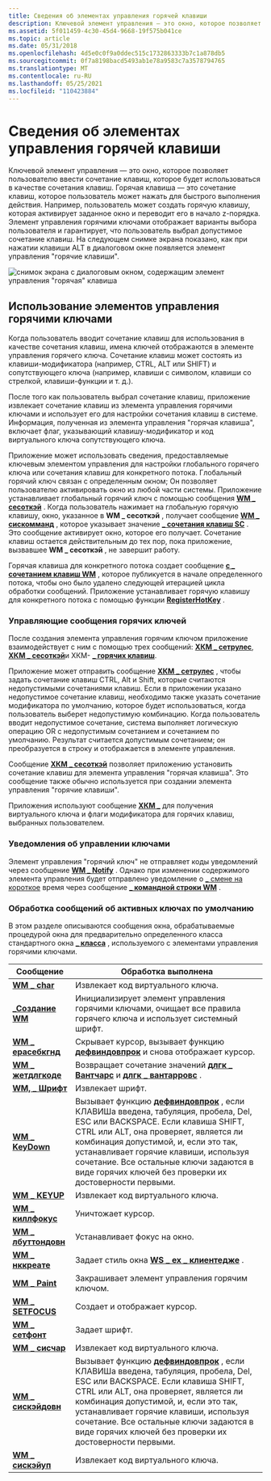 ```yaml
---
title: Сведения об элементах управления горячей клавиши
description: Ключевой элемент управления — это окно, которое позволяет пользователю ввести сочетание клавиш, которое будет использоваться в качестве сочетания клавиш.
ms.assetid: 5f011459-4c30-45d4-9668-19f575b041ce
ms.topic: article
ms.date: 05/31/2018
ms.openlocfilehash: 4d5e0c0f9a0ddec515c1732863333b7c1a878db5
ms.sourcegitcommit: 0f7a8198bacd5493ab1e78a9583c7a3578794765
ms.translationtype: MT
ms.contentlocale: ru-RU
ms.lasthandoff: 05/25/2021
ms.locfileid: "110423884"
---
```

# <a name="about-hot-key-controls"></a>Сведения об элементах управления горячей клавиши

Ключевой элемент управления — это окно, которое позволяет пользователю ввести сочетание клавиш, которое будет использоваться в качестве сочетания клавиш. Горячая клавиша — это сочетание клавиш, которое пользователь может нажать для быстрого выполнения действия. Например, пользователь может создать горячую клавишу, которая активирует заданное окно и переводит его в начало z-порядка. Элемент управления горячими ключами отображает варианты выбора пользователя и гарантирует, что пользователь выбрал допустимое сочетание клавиш. На следующем снимке экрана показано, как при нажатии клавиши ALT в диалоговом окне появляется элемент управления "горячие клавиши".

![снимок экрана с диалоговым окном, содержащим элемент управления "горячая" клавиша](images/hotkey.png)

## <a name="using-hot-key-controls"></a>Использование элементов управления горячими ключами

Когда пользователь вводит сочетание клавиш для использования в качестве сочетания клавиш, имена ключей отображаются в элементе управления горячего ключа. Сочетание клавиш может состоять из клавиши-модификатора (например, CTRL, ALT или SHIFT) и сопутствующего ключа (например, клавиши с символом, клавиши со стрелкой, клавиши-функции и т. д.).

После того как пользователь выбрал сочетание клавиш, приложение извлекает сочетание клавиш из элемента управления горячими ключами и использует его для настройки сочетания клавиш в системе. Информация, полученная из элемента управления "горячая клавиша", включает флаг, указывающий клавишу-модификатор и код виртуального ключа сопутствующего ключа.

Приложение может использовать сведения, предоставляемые ключевым элементом управления для настройки глобального горячего ключа или сочетания клавиш для конкретного потока. Глобальный горячий ключ связан с определенным окном; Он позволяет пользователю активировать окно из любой части системы. Приложение устанавливает глобальный горячий ключ с помощью сообщения [**WM \_ сесоткэй**](/windows/desktop/inputdev/wm-sethotkey) . Когда пользователь нажимает на глобальную горячую клавишу, окно, указанное в **WM \_ сесоткэй** , получает сообщение [**WM \_ сискомманд**](/windows/desktop/menurc/wm-syscommand) , которое указывает значение [**\_ сочетания клавиш SC**](/windows/desktop/inputdev/wm-sethotkey) . Это сообщение активирует окно, которое его получает. Сочетание клавиш остается действительным до тех пор, пока приложение, вызвавшее **WM \_ сесоткэй** , не завершит работу.

Горячая клавиша для конкретного потока создает сообщение [**с \_ сочетанием клавиш WM**](/windows/desktop/inputdev/wm-hotkey) , которое публикуется в начале определенного потока, чтобы оно было удалено следующей итерацией цикла обработки сообщений. Приложение устанавливает горячую клавишу для конкретного потока с помощью функции [**RegisterHotKey**](/windows/desktop/api/winuser/nf-winuser-registerhotkey) .

### <a name="hot-key-control-messages"></a>Управляющие сообщения горячих ключей

После создания элемента управления горячим ключом приложение взаимодействует с ним с помощью трех сообщений: [**ХКМ \_ сетрулес**](hkm-setrules.md), [**ХКМ \_ сесоткэй**](hkm-sethotkey.md)и ХКМ- [**\_ горячих клавиш**](hkm-gethotkey.md).

Приложение может отправить сообщение [**ХКМ \_ сетрулес**](hkm-setrules.md) , чтобы задать сочетание клавиш CTRL, Alt и Shift, которые считаются недопустимыми сочетаниями клавиш. Если в приложении указано недопустимое сочетание клавиш, необходимо также указать сочетание модификатора по умолчанию, которое будет использоваться, когда пользователь выберет недопустимую комбинацию. Когда пользователь вводит недопустимое сочетание, система выполняет логическую операцию OR с недопустимым сочетанием и сочетанием по умолчанию. Результат считается допустимым сочетанием; он преобразуется в строку и отображается в элементе управления.

Сообщение [**ХКМ \_ сесоткэй**](hkm-sethotkey.md) позволяет приложению установить сочетание клавиш для элемента управления "горячая клавиша". Это сообщение также обычно используется при создании элемента управления "горячие клавиши".

Приложения используют сообщение [**ХКМ \_**](hkm-gethotkey.md) для получения виртуального ключа и флаги модификатора для горячих клавиш, выбранных пользователем.

### <a name="hot-key-control-notifications"></a>Уведомления об управлении ключами

Элемент управления "горячий ключ" не отправляет коды уведомлений через сообщение [**WM \_ Notify**](wm-notify.md) . Однако при изменении содержимого элемента управления будет отправлено уведомление о [ \_ смене на короткое](en-change.md) время через сообщение [**\_ командной строки WM**](/windows/desktop/menurc/wm-command) .

### <a name="default-hot-key-message-processing"></a>Обработка сообщений об активных ключах по умолчанию

В этом разделе описываются сообщения окна, обрабатываемые процедурой окна для предварительно определенного класса стандартного окна [**\_ класса**](common-control-window-classes.md) , используемого с элементами управления горячими ключами.

|    Сообщение                                            |    Обработка выполнена                               |
|------------------------------------------------|--------------------------------------------------------------|
| [**WM \_ char**](/windows/desktop/inputdev/wm-char)               | Извлекает код виртуального ключа.             |
| [**\_Создание WM**](/windows/desktop/winmsg/wm-create)             | Инициализирует элемент управления горячими ключами, очищает все правила горячего ключа и использует системный шрифт.   |
| [**WM \_ ерасебкгнд**](/windows/desktop/winmsg/wm-erasebkgnd)     | Скрывает курсор, вызывает функцию [**дефвиндовпрок**](/windows/desktop/api/winuser/nf-winuser-defwindowproca) и снова отображает курсор.   |
| [**WM \_ жетдлгкоде**](/windows/desktop/dlgbox/wm-getdlgcode)     | Возвращает сочетание значений [**длгк \_ Вантчарс**](/windows/desktop/dlgbox/wm-getdlgcode) и [**длгк \_ вантарровс**](/windows/desktop/dlgbox/wm-getdlgcode) .   |
| [**WM, \_ Шрифт**](/windows/desktop/winmsg/wm-getfont)           | Извлекает шрифт.                         |
| [**WM \_ KeyDown**](/windows/desktop/inputdev/wm-keydown)         | Вызывает функцию [**дефвиндовпрок**](/windows/desktop/api/winuser/nf-winuser-defwindowproca) , если КЛАВИШа введена, табуляция, пробела, Del, ESC или BACKSPACE. Если клавиша SHIFT, CTRL или ALT, она проверяет, является ли комбинация допустимой, и, если это так, устанавливает горячие клавиши, используя сочетание. Все остальные ключи задаются в виде горячих ключей без проверки их достоверности первыми. |
| [**WM \_ KEYUP**](/windows/desktop/inputdev/wm-keyup)             | Извлекает код виртуального ключа.             |
| [**WM \_ киллфокус**](/windows/desktop/inputdev/wm-killfocus)     | Уничтожает курсор.                         |
| [**WM \_ лбуттондовн**](/windows/desktop/inputdev/wm-lbuttondown) | Устанавливает фокус на окно.               |
| [**WM \_ нккреате**](/windows/desktop/winmsg/wm-nccreate)         | Задает стиль окна [**WS \_ ex \_ клиентедже**](/windows/desktop/winmsg/extended-window-styles) .        |
| [**WM \_ Paint**](/windows/desktop/gdi/wm-paint)                  | Закрашивает элемент управления горячим ключом.                 |
| [**WM \_ SETFOCUS**](/windows/desktop/inputdev/wm-setfocus)       | Создает и отображает курсор.                |
| [**WM \_ сетфонт**](/windows/desktop/winmsg/wm-setfont)           | Задает шрифт.                              |
| [**WM \_ сисчар**](/windows/desktop/menurc/wm-syschar)           | Извлекает код виртуального ключа.             |
| [**WM \_ сискэйдовн**](/windows/desktop/inputdev/wm-syskeydown)   | Вызывает функцию [**дефвиндовпрок**](/windows/desktop/api/winuser/nf-winuser-defwindowproca) , если КЛАВИШа введена, табуляция, пробела, Del, ESC или BACKSPACE. Если клавиша SHIFT, CTRL или ALT, она проверяет, является ли комбинация допустимой, и, если это так, устанавливает горячие клавиши, используя сочетание. Все остальные ключи задаются в виде горячих ключей без проверки их достоверности первыми. |
| [**WM \_ сискэйуп**](/windows/desktop/inputdev/wm-syskeyup)       | Извлекает код виртуального ключа.             |
